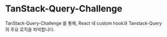 # TanStack-Query-Challenge
TanStack-Query-Challenge 를 통해, React 내 custom hook과 Tanstack-Query의 주요 로직을 파악합니다.
